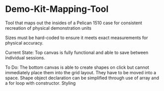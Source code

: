 # Demo-Kit-Mapping-Tool
Tool that maps out the insides of a Pelican 1510 case for consistent recreation of physical demonstration units

Sizes must be hard-coded to ensure it meets exact measurements for physical accuracy.

Current State:
Top canvas is fully functional and able to save between individual sessions.

To Do:
The bottom canvas is able to create shapes on click but cannot immediately place them into the grid layout.  They have to be moved into a space.
Shape object declaration can be simplified through use of array and a for loop with constructor.
Styling
